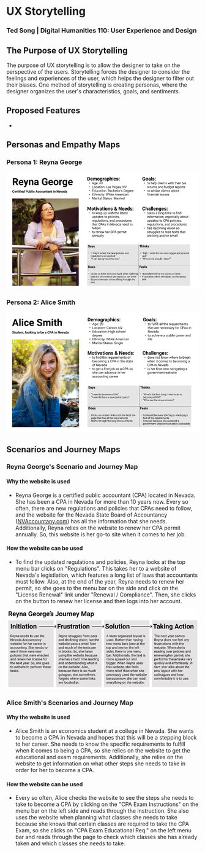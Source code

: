 # UX Storytelling
### Ted Song | Digital Humanities 110: User Experience and Design

## The Purpose of UX Storytelling
The purpose of UX storytelling is to allow the designer to take on the perspective of the users.
Storytelling forces the designer to consider the feelings and experiences of the user, which helps the designer to filter out their biases.
One method of storytelling is creating personas, where the designer organizes the user's characteristics, goals, and sentiments.

## Proposed Features
- 

## Personas and Empathy Maps
### Persona 1: Reyna George
![Reyna George](ReynaGeorge2.png)

### Persona 2: Alice Smith
![Alice Smith](Alice3.png)

## Scenarios and Journey Maps
### Reyna George's Scenario and Journey Map
#### Why the website is used
- Reyna George is a certified public accountant (CPA) located in Nevada. She has been a CPA in Nevada for more than 10 years now. Every so often, there are new regulations and policies that CPAs need to follow, and the website for the Nevada State Board of Accountancy ([NVAccountany.com](NVAccountancy.com)) has all the information that she needs. Additionally, Reyna relies on the website to renew her CPA permit annually. So, this website is her go-to site when it comes to her job.

#### How the website can be used
- To find the updated regulations and policies, Reyna looks at the top menu bar clicks on "Regulations". This takes her to a website of Nevada's legistlation, which features a long list of laws that accountants must follow. Also, at the end of the year, Reyna needs to renew her permit, so she goes to the menu bar on the side and click on the "License Renewal" link under "Renewal / Compliance". Then, she clicks on the button to renew her license and then logs into her account.

![Reyna Map](ReynaMap.png)

### Alice Smith's Scenarios and Journey Map
#### Why the website is used
- Alice Smith is an economics student at a college in Nevada. She wants to become a CPA in Nevada and hopes that this will be a stepping block to her career. She needs to know the specific requirements to fulfill when it comes to being a CPA, so she relies on the website to get the educational and exam requirements. Additionally, she relies on the website to get information on what other steps she needs to take in order for her to become a CPA.

#### How the website can be used
- Every so often, Alice checks the website to see the steps she needs to take to become a CPA by clicking on the "CPA Exam Instructions" on the menu bar on the left side and reads through the instruction. She also uses the website when planning what classes she needs to take because she knows that certain classes are required to take the CPA Exam, so she clicks on "CPA Exam Educational Req." on the left menu bar and reads through the page to check which classes she has already taken and which classes she needs to take.
